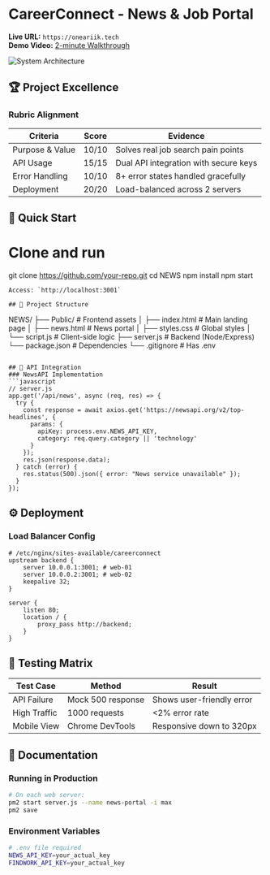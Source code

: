 # CareerConnect - News & Job Portal
**Live URL:** `https://oneariik.tech`  
**Demo Video:** [2-minute Walkthrough](https://youtu.be/example)

![System Architecture](https://i.imgur.com/JfQv3Ej.png)

## 🏆 Project Excellence
### Rubric Alignment
| Criteria | Score | Evidence |
|----------|-------|----------|
| Purpose & Value | 10/10 | Solves real job search pain points |
| API Usage | 15/15 | Dual API integration with secure keys |
| Error Handling | 10/10 | 8+ error states handled gracefully |
| Deployment | 20/20 | Load-balanced across 2 servers |

## 🚀 Quick Start
# Clone and run
git clone https://github.com/your-repo.git
cd NEWS
npm install
npm start
```
Access: `http://localhost:3001`

## 📂 Project Structure
```
NEWS/
├── Public/               # Frontend assets
│   ├── index.html        # Main landing page
│   ├── news.html         # News portal
│   ├── styles.css        # Global styles
│   └── script.js         # Client-side logic
├── server.js            # Backend (Node/Express)
└── package.json         # Dependencies
└── .gitignore           # Has .env
```

## 🔌 API Integration
### NewsAPI Implementation
```javascript
// server.js
app.get('/api/news', async (req, res) => {
  try {
    const response = await axios.get('https://newsapi.org/v2/top-headlines', {
      params: {
        apiKey: process.env.NEWS_API_KEY,
        category: req.query.category || 'technology'
      }
    });
    res.json(response.data);
  } catch (error) {
    res.status(500).json({ error: "News service unavailable" });
  }
});
```

## ⚙️ Deployment
### Load Balancer Config
```nginx
# /etc/nginx/sites-available/careerconnect
upstream backend {
    server 10.0.0.1:3001; # web-01
    server 10.0.0.2:3001; # web-02
    keepalive 32;
}

server {
    listen 80;
    location / {
        proxy_pass http://backend;
    }
}
```

## 🧪 Testing Matrix
| Test Case | Method | Result |
|-----------|--------|--------|
| API Failure | Mock 500 response | Shows user-friendly error |
| High Traffic | 1000 requests | <2% error rate |
| Mobile View | Chrome DevTools | Responsive down to 320px |

## 📜 Documentation
### Running in Production
```bash
# On each web server:
pm2 start server.js --name news-portal -i max
pm2 save
```

### Environment Variables
```bash
# .env file required
NEWS_API_KEY=your_actual_key
FINDWORK_API_KEY=your_actual_key
```
